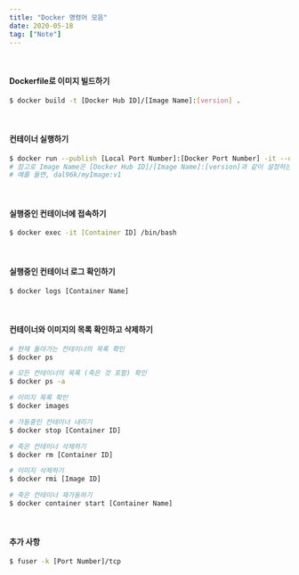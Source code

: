 ```yaml
---
title: "Docker 명령어 모음"
date: 2020-05-18
tag: ["Note"]
---
```


<br />

#### Dockerfile로 이미지 빌드하기

```bash
$ docker build -t [Docker Hub ID]/[Image Name]:[version] .
```

<br />

#### 컨테이너 실행하기

```bash
$ docker run --publish [Local Port Number]:[Docker Port Number] -it --detach --name [New Container Name] [Image Name] /bin/bash
# 참고로 Image Name은 [Docker Hub ID]/[Image Name]:[version]과 같이 설정하는 것이 좋다.
# 예를 들면, dal96k/myImage:v1
```

<br />

#### 실행중인 컨테이너에 접속하기

```bash
$ docker exec -it [Container ID] /bin/bash
```

<br />

#### 실행중인 컨테이너 로그 확인하기

```bash
$ docker logs [Container Name]
```

<br />

#### 컨테이너와 이미지의 목록 확인하고 삭제하기

```bash
# 현재 돌아가는 컨테이너의 목록 확인
$ docker ps

# 모든 컨테이너의 목록 (죽은 것 포함) 확인
$ docker ps -a

# 이미지 목록 확인
$ docker images

# 가동중인 컨테이너 내리기
$ docker stop [Container ID]

# 죽은 컨테이너 삭제하기
$ docker rm [Container ID]

# 이미지 삭제하기
$ docker rmi [Image ID]

# 죽은 컨테이너 재가동하기
$ docker container start [Container Name]
```

<br />

#### 추가 사항

```bash
$ fuser -k [Port Number]/tcp
```
